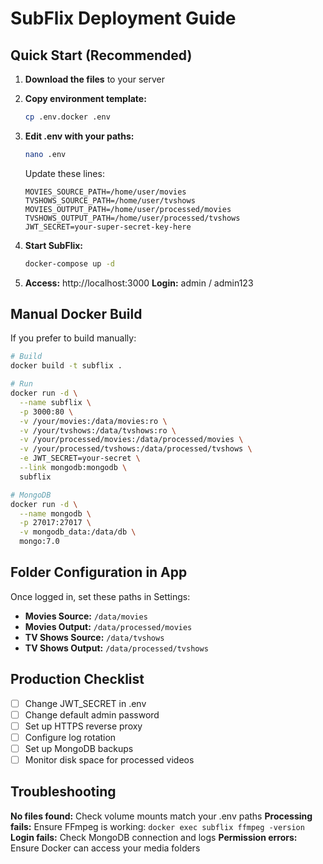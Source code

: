 # SubFlix Deployment Guide

## Quick Start (Recommended)

1. **Download the files** to your server
2. **Copy environment template:**
   ```bash
   cp .env.docker .env
   ```

3. **Edit .env with your paths:**
   ```bash
   nano .env
   ```
   Update these lines:
   ```
   MOVIES_SOURCE_PATH=/home/user/movies
   TVSHOWS_SOURCE_PATH=/home/user/tvshows
   MOVIES_OUTPUT_PATH=/home/user/processed/movies
   TVSHOWS_OUTPUT_PATH=/home/user/processed/tvshows
   JWT_SECRET=your-super-secret-key-here
   ```

4. **Start SubFlix:**
   ```bash
   docker-compose up -d
   ```

5. **Access:** http://localhost:3000
   **Login:** admin / admin123

## Manual Docker Build

If you prefer to build manually:

```bash
# Build
docker build -t subflix .

# Run
docker run -d \
  --name subflix \
  -p 3000:80 \
  -v /your/movies:/data/movies:ro \
  -v /your/tvshows:/data/tvshows:ro \
  -v /your/processed/movies:/data/processed/movies \
  -v /your/processed/tvshows:/data/processed/tvshows \
  -e JWT_SECRET=your-secret \
  --link mongodb:mongodb \
  subflix

# MongoDB
docker run -d \
  --name mongodb \
  -p 27017:27017 \
  -v mongodb_data:/data/db \
  mongo:7.0
```

## Folder Configuration in App

Once logged in, set these paths in Settings:

- **Movies Source:** `/data/movies`
- **Movies Output:** `/data/processed/movies`  
- **TV Shows Source:** `/data/tvshows`
- **TV Shows Output:** `/data/processed/tvshows`

## Production Checklist

- [ ] Change JWT_SECRET in .env
- [ ] Change default admin password
- [ ] Set up HTTPS reverse proxy
- [ ] Configure log rotation
- [ ] Set up MongoDB backups
- [ ] Monitor disk space for processed videos

## Troubleshooting

**No files found:** Check volume mounts match your .env paths
**Processing fails:** Ensure FFmpeg is working: `docker exec subflix ffmpeg -version`
**Login fails:** Check MongoDB connection and logs
**Permission errors:** Ensure Docker can access your media folders